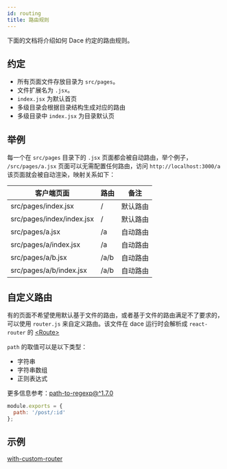 ```yaml
---
id: routing
title: 路由规则
---
```


下面的文档将介绍如何 Dace 约定的路由规则。

## 约定
- 所有页面文件存放目录为 `src/pages`。
- 文件扩展名为 `.jsx`。
- `index.jsx` 为默认首页
- 多级目录会根据目录结构生成对应的路由
- 多级目录中 `index.jsx` 为目录默认页

## 举例
每一个在 `src/pages` 目录下的 `.jsx` 页面都会被自动路由，举个例子， `/src/pages/a.jsx` 页面可以无需配置任何路由，访问 `http://localhost:3000/a` 该页面就会被自动渲染，映射关系如下：


| 客户端页面          | 路由 | 备注           |
| ---------------------- | ------ | -------------- |
| src/pages/index.jsx       | /      | 默认路由 |
| src/pages/index/index.jsx | /      | 默认路由 |
| src/pages/a.jsx           | /a     | 自动路由 |
| src/pages/a/index.jsx     | /a     | 自动路由 |
| src/pages/a/b.jsx         | /a/b   | 自动路由 |
| src/pages/a/b/index.jsx   | /a/b   | 自动路由 |

## 自定义路由
有的页面不希望使用默认基于文件的路由，或者基于文件的路由满足不了要求的，可以使用 `router.js` 来自定义路由。该文件在 dace 运行时会解析成 `react-router` 的 [<Route\>](https://reacttraining.com/react-router/web/api/Route)

`path` 的取值可以是以下类型：

- 字符串
- 字符串数组
- 正则表达式

更多信息参考：[path-to-regexp@^1.7.0](https://github.com/pillarjs/path-to-regexp)

```js
module.exports = {
  path: '/post/:id'
};
```

## 示例
[with-custom-router](https://github.com/dacejs/dace/tree/master/examples/with-custom-router)

